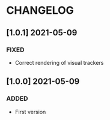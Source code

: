 # CHANGELOG

## [1.0.1] 2021-05-09

### FIXED

- Correct rendering of visual trackers

## [1.0.0] 2021-05-09

### ADDED

- First version
